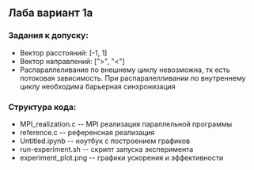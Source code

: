 ## Лаба вариант 1а
### Задания к допуску:
- Вектор расстояний: [-1, 1]
- Вектор направлений: [">", "<"]
- Распараллеливание по внешнему циклу невозможна, тк есть потоковая зависимость. При распаралелливании по внутреннему циклу необходима барьерная синхронизация
### Структура кода:
- MPI_realization.c -- MPI реализация параллельной программы
- reference.c -- референсная реализация
- Untitled.ipynb -- ноутбук с построением графиков
- run-experiment.sh -- скрипт запуска эксперимента
- experiment_plot.png -- графики ускорения и эффективности

